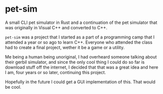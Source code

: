 # pet-sim

A small CLI pet simulator in Rust and a continuation of the pet simulator that
was originally in Visual C++ and converted to C++.

`pet-sim` was a project that I started as a part of a programming camp that I
attended a year or so ago to learn C++. Everyone who attended the class had to
create a final project, wether it be a game or a utility.

Me being a human being unoriginal, I had overheard someone talking about their
gerbil simulator, and since the only cool thing I could do so far is download
stuff off the internet, I decided that that was a great idea and here I am, four
years or so later, continuing this project.

Hopefully in the future I could get a GUI implementation of this. That would be
cool.

